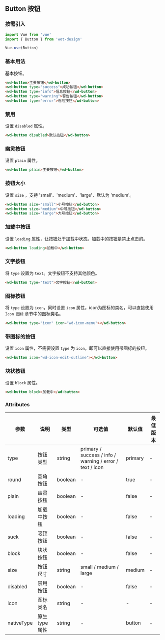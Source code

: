 ## Button 按钮

### 按需引入

```javascript
import Vue from 'vue'
import { Button } from 'wot-design'

Vue.use(Button)
```

### 基本用法

基本按钮。

```html
<wd-button>主要按钮</wd-button>
<wd-button type="success">成功按钮</wd-button>
<wd-button type="info">信息按钮</wd-button>
<wd-button type="warning">警告按钮</wd-button>
<wd-button type="error">危险按钮</wd-button>
```

### 禁用

设置 `disabled` 属性。

```html
<wd-button disabled>默认按钮</wd-button>
```

### 幽灵按钮

设置 `plain` 属性。

```html
<wd-button plain>主要按钮</wd-button>
```

### 按钮大小

设置 `size` ，支持 'small'、'medium'、'large'，默认为 'medium'。

```html
<wd-button size="small">小号按钮</wd-button>
<wd-button size="medium">中号按钮</wd-button>
<wd-button size="large">大号按钮</wd-button>
```

### 加载中按钮

设置 `loading` 属性，让按钮处于加载中状态。加载中的按钮是禁止点击的。

```html
<wd-button loading>加载中</wd-button>
```

### 文字按钮

将 `type` 设置为 `text`。文字按钮不支持其他颜色。

```html
<wd-button type="text">文字按钮</wd-button>
```

### 图标按钮

将 `type` 设置为 `icon`，同时设置 `icon` 属性，icon为图标的类名，可以直接使用 `Icon 图标` 章节中的图标类名。

```html
<wd-button type="icon" icon="wd-icon-menu"></wd-button>
```

### 带图标的按钮

设置 `icon` 属性，不需要设置 `type` 为 `icon`，即可以直接使用带图标的按钮。

```html
<wd-button icon="wd-icon-edit-outline"></wd-button>
```

### 块状按钮

设置 `block` 属性。

```html
<wd-button block>加载中</wd-button>
```

### Attributes

| 参数 | 说明 | 类型 | 可选值 | 默认值 | 最低版本 |
|-----|------|-----|-------|-------|---------|
| type | 按钮类型 | string | primary / success / info / warning / error / text / icon | primary  | - |
| round | 圆角按钮 | boolean | - | true | - |
| plain | 幽灵按钮 | boolean | - | false | - |
| loading | 加载中按钮 | boolean | - | false | - |
| suck | 吸顶按钮 | boolean | - | false | - |
| block | 块状按钮 | boolean | - | false | - |
| size | 按钮尺寸 | string | small / medium / large | medium | - |
| disabled | 禁用按钮 | boolean | - | false | - |
| icon | 图标类名 | string | - | - | - |
| nativeType | 原生type属性 | string | - | button | - |
